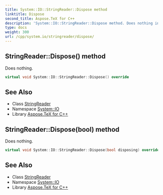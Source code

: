 ```yaml
---
title: System::IO::StringReader::Dispose method
linktitle: Dispose
second_title: Aspose.TeX for C++
description: 'System::IO::StringReader::Dispose method. Does nothing in C++.'
type: docs
weight: 300
url: /cpp/system.io/stringreader/dispose/
---
```

## StringReader::Dispose() method


Does nothing.

```cpp
virtual void System::IO::StringReader::Dispose() override
```

## See Also

* Class [StringReader](../)
* Namespace [System::IO](../../)
* Library [Aspose.TeX for C++](../../../)
## StringReader::Dispose(bool) method


Does nothing.

```cpp
virtual void System::IO::StringReader::Dispose(bool disposing) override
```

## See Also

* Class [StringReader](../)
* Namespace [System::IO](../../)
* Library [Aspose.TeX for C++](../../../)
